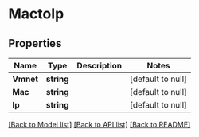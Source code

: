 # MactoIp

## Properties
Name | Type | Description | Notes
------------ | ------------- | ------------- | -------------
**Vmnet** | **string** |  | [default to null]
**Mac** | **string** |  | [default to null]
**Ip** | **string** |  | [default to null]

[[Back to Model list]](../README.md#documentation-for-models) [[Back to API list]](../README.md#documentation-for-api-endpoints) [[Back to README]](../README.md)


